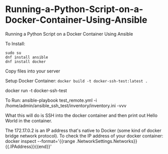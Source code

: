 # Running-a-Python-Script-on-a-Docker-Container-Using-Ansible
Running a Python Script on a Docker Container Using Ansible

To Install:
```
sudo su
dnf install ansible
dnf install docker
```

Copy files into your server

Setup Docker Container:
```docker build -t docker-ssh-test:latest .```

docker run -t docker-ssh-test

To Run:
ansible-playbook test_remote.yml -i /home/admin/ansible_ssh_test/inventory/inventory.ini -vvv

What this will do is SSH into the docker container and then print out Hello World in the container.

The 172.17.0.2 is an IP address that's native to Docker (some kind of docker bridge network protocol). To check the IP address of your docker container:
docker inspect --format='{{range .NetworkSettings.Networks}}{{.IPAddress}}{{end}}' <container-ID-or-name>
